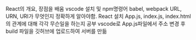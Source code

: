 React의 개요, 장점을 배움
vscode 설치 및 npm명령어 babel, webpack
URL, URN, URI가 무엇인지 정확하게 알아야함.
React 설치
App.js, index.js, index.html의 관계에 대해 각각 무슨일을 하는지 공부
vscode로 App.js파일에서 주소 변경 후 build 파일을 깃허브에 업로드하여 서버를 만듦
